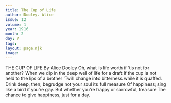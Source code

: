 ```yaml
---
title: The Cup of Life
author: Dooley. Alice
issue: 12
volume: 1
year: 1916
month: 2
day: V
tags:
layout: page.njk
image:
---
```

THE CUP OF LIFE    By Alice Dooley    Oh, what is life worth if ‘tis not for another?    When we dip in the deep well of life for a draft    If the cup is not held to the lips of a brother    ‘Twill change into bitterness while it is quaffed.    Drink deep, then; begrudge not your soul its full measure    Of happiness; sing like a bird if you’re gay.    But whether you’re happy or sorrowful, treasure    The chance to give happiness, just for a day. 




